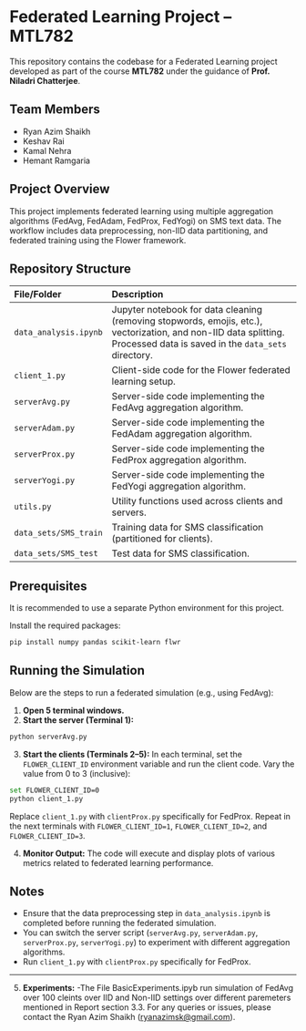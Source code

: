 # Federated Learning Project – MTL782

This repository contains the codebase for a Federated Learning project developed as part of the course **MTL782** under the guidance of **Prof. Niladri Chatterjee**.

## Team Members

- Ryan Azim Shaikh
- Keshav Rai
- Kamal Nehra
- Hemant Ramgaria


## Project Overview

This project implements federated learning using multiple aggregation algorithms (FedAvg, FedAdam, FedProx, FedYogi) on SMS text data. The workflow includes data preprocessing, non-IID data partitioning, and federated training using the Flower framework.

## Repository Structure

| File/Folder | Description |
| :-- | :-- |
| `data_analysis.ipynb` | Jupyter notebook for data cleaning (removing stopwords, emojis, etc.), vectorization, and non-IID data splitting. Processed data is saved in the `data_sets` directory. |
| `client_1.py` | Client-side code for the Flower federated learning setup. |
| `serverAvg.py` | Server-side code implementing the FedAvg aggregation algorithm. |
| `serverAdam.py` | Server-side code implementing the FedAdam aggregation algorithm. |
| `serverProx.py` | Server-side code implementing the FedProx aggregation algorithm. |
| `serverYogi.py` | Server-side code implementing the FedYogi aggregation algorithm. |
| `utils.py` | Utility functions used across clients and servers. |
| `data_sets/SMS_train` | Training data for SMS classification (partitioned for clients). |
| `data_sets/SMS_test` | Test data for SMS classification. |

## Prerequisites

It is recommended to use a separate Python environment for this project.

Install the required packages:

```bash
pip install numpy pandas scikit-learn flwr
```


## Running the Simulation

Below are the steps to run a federated simulation (e.g., using FedAvg):

1. **Open 5 terminal windows.**
2. **Start the server (Terminal 1):**

```bash
python serverAvg.py
```

3. **Start the clients (Terminals 2–5):**
In each terminal, set the `FLOWER_CLIENT_ID` environment variable and run the client code. Vary the value from 0 to 3 (inclusive):

```bash
set FLOWER_CLIENT_ID=0
python client_1.py
```
Replace `client_1.py` with `clientProx.py` specifically for FedProx.
Repeat in the next terminals with `FLOWER_CLIENT_ID=1`, `FLOWER_CLIENT_ID=2`, and `FLOWER_CLIENT_ID=3`.

4. **Monitor Output:**
The code will execute and display plots of various metrics related to federated learning performance.

## Notes

- Ensure that the data preprocessing step in `data_analysis.ipynb` is completed before running the federated simulation.
- You can switch the server script (`serverAvg.py`, `serverAdam.py`, `serverProx.py`, `serverYogi.py`) to experiment with different aggregation algorithms.
- Run `client_1.py` with `clientProx.py` specifically for FedProx.
---
5. **Experiments:**
-The File BasicExperiments.ipyb run simulation of FedAvg over 100 cleints over IID and Non-IID settings over different paremeters mentioned in Report section 3.3.
For any queries or issues, please contact the Ryan Azim Shaikh (ryanazimsk@gmail.com).

